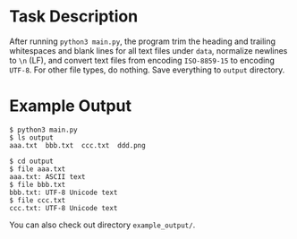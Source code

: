 # Task Description

After running `python3 main.py`, the program trim the heading and trailing whitespaces and blank lines for all text files under `data`, normalize newlines to `\n` (LF), and convert text files from encoding `ISO-8859-15` to encoding `UTF-8`.
For other file types, do nothing.
Save everything to `output` directory.

# Example Output

```
$ python3 main.py
$ ls output
aaa.txt  bbb.txt  ccc.txt  ddd.png

$ cd output
$ file aaa.txt
aaa.txt: ASCII text
$ file bbb.txt
bbb.txt: UTF-8 Unicode text
$ file ccc.txt
ccc.txt: UTF-8 Unicode text
```

You can also check out directory `example_output/`.